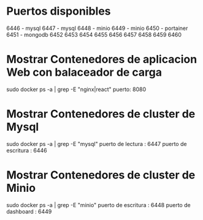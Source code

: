 # Puertos disponibles

6446 - mysql
6447 - mysql
6448 - minio
6449 - minio
6450 - portainer
6451 - mongodb
6452
6453
6454
6455
6456
6457
6458
6459
6460


# Mostrar Contenedores de aplicacion Web con balaceador de carga

 sudo docker ps -a | grep -E "nginx|react"
 puerto: 8080


# Mostrar Contenedores de cluster de Mysql

 sudo docker ps -a | grep -E "mysql"
 puerto de lectura   : 6447
 puerto de escritura : 6446


# Mostrar Contenedores de cluster de Minio

 sudo docker ps -a | grep -E "minio"
 puerto de escritura : 6448
 puerto de dashboard : 6449


